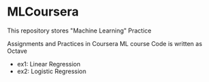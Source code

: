 # MLCoursera
This repository stores "Machine Learning" Practice

Assignments and Practices in Coursera ML course
Code is written as Octave

* ex1: Linear Regression
* ex2: Logistic Regression

